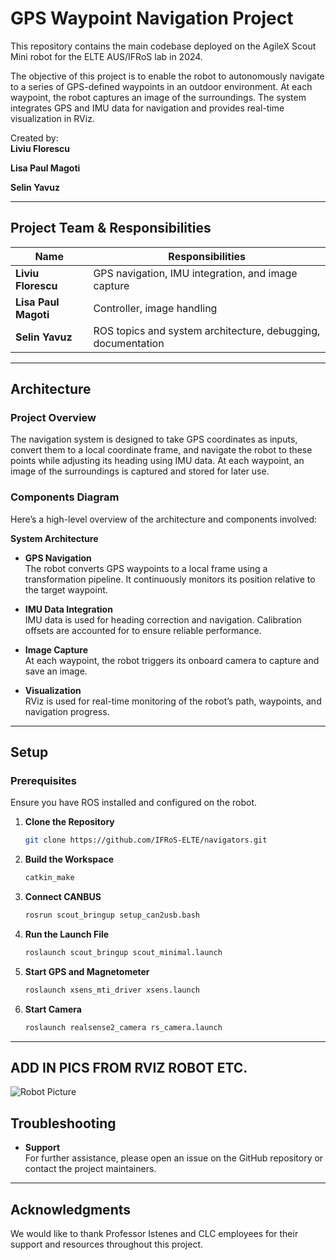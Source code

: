 # GPS Waypoint Navigation Project  

This repository contains the main codebase deployed on the AgileX Scout Mini robot for the ELTE AUS/IFRoS lab in 2024.  

The objective of this project is to enable the robot to autonomously navigate to a series of GPS-defined waypoints in an outdoor environment. At each waypoint, the robot captures an image of the surroundings. The system integrates GPS and IMU data for navigation and provides real-time visualization in RViz.

Created by:  
**Liviu Florescu**

**Lisa Paul Magoti**

**Selin Yavuz**

---

## Project Team & Responsibilities  

| **Name**             | **Responsibilities**               |  
|-----------------------|-------------------------------------|  
| **Liviu Florescu**       | GPS navigation, IMU integration, and image capture |  
| **Lisa Paul Magoti**       | Controller, image handling |  
| **Selin Yavuz**       | ROS topics and system architecture, debugging, documentation |  

---

## Architecture  

### Project Overview  
The navigation system is designed to take GPS coordinates as inputs, convert them to a local coordinate frame, and navigate the robot to these points while adjusting its heading using IMU data. At each waypoint, an image of the surroundings is captured and stored for later use.  

### Components Diagram  
Here’s a high-level overview of the architecture and components involved:  

**System Architecture**

- **GPS Navigation**  
  The robot converts GPS waypoints to a local frame using a transformation pipeline. It continuously monitors its position relative to the target waypoint.  

- **IMU Data Integration**  
  IMU data is used for heading correction and navigation. Calibration offsets are accounted for to ensure reliable performance.  

- **Image Capture**  
  At each waypoint, the robot triggers its onboard camera to capture and save an image.  

- **Visualization**  
  RViz is used for real-time monitoring of the robot’s path, waypoints, and navigation progress.  

---

## Setup  

### Prerequisites  
Ensure you have ROS installed and configured on the robot.  

1. **Clone the Repository**  
   ```bash  
   git clone https://github.com/IFRoS-ELTE/navigators.git

    ```
3. **Build the Workspace**  
    ```bash  
    catkin_make  
    ```

4. **Connect CANBUS**  
    ```bash  
    rosrun scout_bringup setup_can2usb.bash
    ```

5. **Run the Launch File**  
    ```bash  
    roslaunch scout_bringup scout_minimal.launch
    ```

6. **Start GPS and Magnetometer**  
    ```bash  
    roslaunch xsens_mti_driver xsens.launch  

    ```
7. **Start Camera**  
    ```bash  
    roslaunch realsense2_camera rs_camera.launch

    ```
---

## ADD IN PICS FROM RVIZ ROBOT ETC.
![Robot Picture](robot_pic.jpeg)

## Troubleshooting  


- **Support**  
  For further assistance, please open an issue on the GitHub repository or contact the project maintainers.

---


## Acknowledgments  

We would like to thank Professor Istenes and CLC employees for their support and resources throughout this project.
